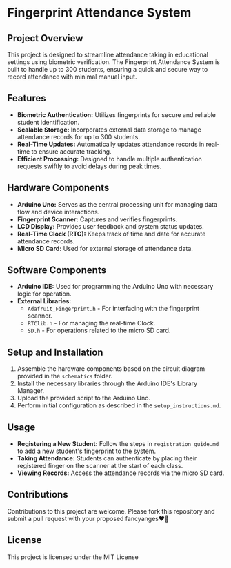 # Fingerprint Attendance System

## Project Overview

This project is designed to streamline attendance taking in educational settings using biometric verification. The Fingerprint Attendance System is built to handle up to 300 students, ensuring a quick and secure way to record attendance with minimal manual input.

## Features

- **Biometric Authentication:** Utilizes fingerprints for secure and reliable student identification.
- **Scalable Storage:** Incorporates external data storage to manage attendance records for up to 300 students.
- **Real-Time Updates:** Automatically updates attendance records in real-time to ensure accurate tracking.
- **Efficient Processing:** Designed to handle multiple authentication requests swiftly to avoid delays during peak times.

## Hardware Components

- **Arduino Uno:** Serves as the central processing unit for managing data flow and device interactions.
- **Fingerprint Scanner:** Captures and verifies fingerprints.
- **LCD Display:** Provides user feedback and system status updates.
- **Real-Time Clock (RTC):** Keeps track of time and date for accurate attendance records.
- **Micro SD Card:** Used for external storage of attendance data.

## Software Components

- **Arduino IDE:** Used for programming the Arduino Uno with necessary logic for operation.
- **External Libraries:**
  - `Adafruit_Fingerprint.h` - For interfacing with the fingerprint scanner.
  - `RTClib.h` - For managing the real-time Clock.
  - `SD.h` - For operations related to the micro SD card.

## Setup and Installation

1. Assemble the hardware components based on the circuit diagram provided in the `schematics` folder.
2. Install the necessary libraries through the Arduino IDE's Library Manager.
3. Upload the provided script to the Arduino Uno.
4. Perform initial configuration as described in the `setup_instructions.md`.

## Usage

- **Registering a New Student:** Follow the steps in `registration_guide.md` to add a new student's fingerprint to the system.
- **Taking Attendance:** Students can authenticate by placing their registered finger on the scanner at the start of each class.
- **Viewing Records:** Access the attendance records via the micro SD card.

## Contributions

Contributions to this project are welcome. Please fork this repository and submit a pull request with your proposed fancyanges❤🎉

## License

This project is licensed under the MIT License 
